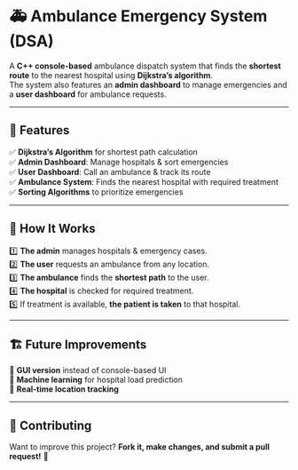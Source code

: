 # 🚑 Ambulance Emergency System (DSA)

A **C++ console-based** ambulance dispatch system that finds the **shortest route** to the nearest hospital using **Dijkstra’s algorithm**.  
The system also features an **admin dashboard** to manage emergencies and a **user dashboard** for ambulance requests.

---

## 🔹 Features

✅ **Dijkstra’s Algorithm** for shortest path calculation  
✅ **Admin Dashboard**: Manage hospitals & sort emergencies  
✅ **User Dashboard**: Call an ambulance & track its route  
✅ **Ambulance System**: Finds the nearest hospital with required treatment  
✅ **Sorting Algorithms** to prioritize emergencies  

---

## 🚀 How It Works

1️⃣ **The admin** manages hospitals & emergency cases.  
2️⃣ **The user** requests an ambulance from any location.  
3️⃣ **The ambulance** finds the **shortest path** to the user.  
4️⃣ **The hospital** is checked for required treatment.  
5️⃣ If treatment is available, **the patient is taken** to that hospital.  

---

## 🏗 Future Improvements

🔹 **GUI version** instead of console-based UI  
🔹 **Machine learning** for hospital load prediction  
🔹 **Real-time location tracking**  

---

## 🤝 Contributing

Want to improve this project? **Fork it, make changes, and submit a pull request!** 🚀  
